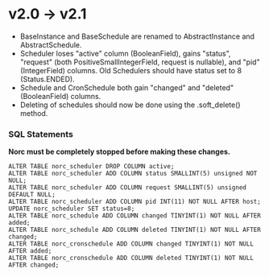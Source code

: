 
v2.0 -> v2.1
============

  - BaseInstance and BaseSchedule are renamed to AbstractInstance and
    AbstractSchedule.
  - Scheduler loses "active" column (BooleanField), gains "status",
    "request" (both PositiveSmallIntegerField, request is nullable), and
    "pid" (IntegerField) columns.  Old Schedulers should have status set
    to 8 (Status.ENDED).
  - Schedule and CronSchedule both gain "changed" and "deleted"
    (BooleanField) columns.
  - Deleting of schedules should now be done using the .soft_delete() method.

### SQL Statements
__Norc must be completely stopped before making these changes.__

    ALTER TABLE norc_scheduler DROP COLUMN active;
    ALTER TABLE norc_scheduler ADD COLUMN status SMALLINT(5) unsigned NOT NULL;
    ALTER TABLE norc_scheduler ADD COLUMN request SMALLINT(5) unsigned DEFAULT NULL;
    ALTER TABLE norc_scheduler ADD COLUMN pid INT(11) NOT NULL AFTER host;
    UPDATE norc_scheduler SET status=8;
    ALTER TABLE norc_schedule ADD COLUMN changed TINYINT(1) NOT NULL AFTER added;
    ALTER TABLE norc_schedule ADD COLUMN deleted TINYINT(1) NOT NULL AFTER changed;
    ALTER TABLE norc_cronschedule ADD COLUMN changed TINYINT(1) NOT NULL AFTER added;
    ALTER TABLE norc_cronschedule ADD COLUMN deleted TINYINT(1) NOT NULL AFTER changed;
